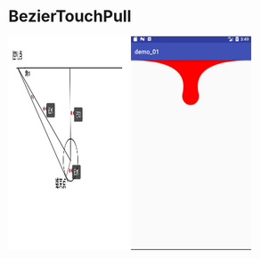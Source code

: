 
# BezierTouchPull

<img src="https://github.com/dalancon/BezierTouchPull/blob/master/1.png" alt="Sample"  width="216" height="384"/>

<img src="https://github.com/dalancon/BezierTouchPull/blob/master/2.png" alt="Sample"  width="216" height="384"/>

